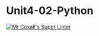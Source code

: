 # Unit4-02-Python
[![Mr Coxall's Super Linter](https://github.com/ICS3U-C-Programming-AlexanderM/Unit4-02-Python/workflows/Mr%20Coxall's%20Super%20Linter/badge.svg)](https://github.com/ICS3U-C-Programming-AlexanderM/Unit4-02-Python/actions/)
